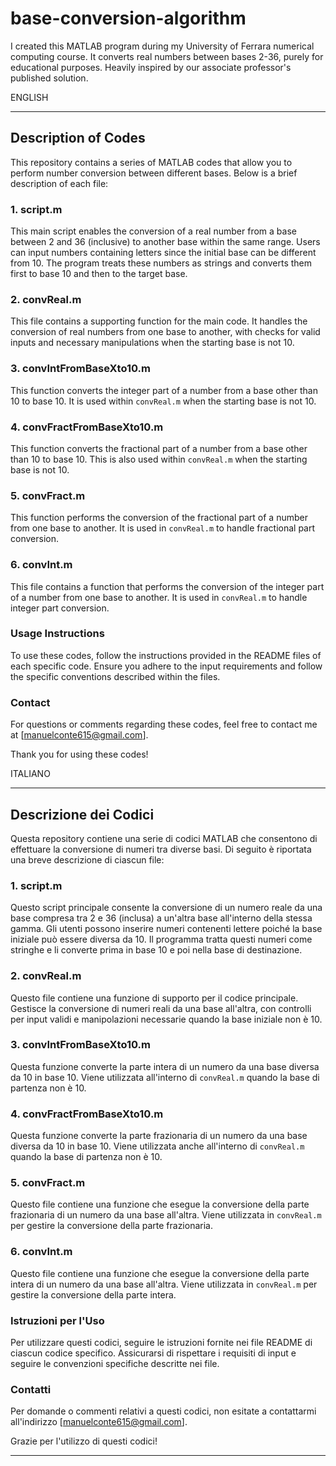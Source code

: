 # base-conversion-algorithm
I created this MATLAB program during my University of Ferrara numerical computing course. It converts real numbers between bases 2-36, purely for educational purposes. Heavily inspired by our associate professor's published solution.

ENGLISH

---

## Description of Codes

This repository contains a series of MATLAB codes that allow you to perform number conversion between different bases. Below is a brief description of each file:

### 1. script.m

This main script enables the conversion of a real number from a base between 2 and 36 (inclusive) to another base within the same range. Users can input numbers containing letters since the initial base can be different from 10. The program treats these numbers as strings and converts them first to base 10 and then to the target base.

### 2. convReal.m

This file contains a supporting function for the main code. It handles the conversion of real numbers from one base to another, with checks for valid inputs and necessary manipulations when the starting base is not 10.

### 3. convIntFromBaseXto10.m

This function converts the integer part of a number from a base other than 10 to base 10. It is used within `convReal.m` when the starting base is not 10.

### 4. convFractFromBaseXto10.m

This function converts the fractional part of a number from a base other than 10 to base 10. This is also used within `convReal.m` when the starting base is not 10.

### 5. convFract.m

This function performs the conversion of the fractional part of a number from one base to another. It is used in `convReal.m` to handle fractional part conversion.

### 6. convInt.m

This file contains a function that performs the conversion of the integer part of a number from one base to another. It is used in `convReal.m` to handle integer part conversion.

### Usage Instructions

To use these codes, follow the instructions provided in the README files of each specific code. Ensure you adhere to the input requirements and follow the specific conventions described within the files.

### Contact

For questions or comments regarding these codes, feel free to contact me at [manuelconte615@gmail.com].

Thank you for using these codes!


ITALIANO

---

## Descrizione dei Codici

Questa repository contiene una serie di codici MATLAB che consentono di effettuare la conversione di numeri tra diverse basi. Di seguito è riportata una breve descrizione di ciascun file:

### 1. script.m

Questo script principale consente la conversione di un numero reale da una base compresa tra 2 e 36 (inclusa) a un'altra base all'interno della stessa gamma. Gli utenti possono inserire numeri contenenti lettere poiché la base iniziale può essere diversa da 10. Il programma tratta questi numeri come stringhe e li converte prima in base 10 e poi nella base di destinazione.

### 2. convReal.m

Questo file contiene una funzione di supporto per il codice principale. Gestisce la conversione di numeri reali da una base all'altra, con controlli per input validi e manipolazioni necessarie quando la base iniziale non è 10.

### 3. convIntFromBaseXto10.m

Questa funzione converte la parte intera di un numero da una base diversa da 10 in base 10. Viene utilizzata all'interno di `convReal.m` quando la base di partenza non è 10.

### 4. convFractFromBaseXto10.m

Questa funzione converte la parte frazionaria di un numero da una base diversa da 10 in base 10. Viene utilizzata anche all'interno di `convReal.m` quando la base di partenza non è 10.

### 5. convFract.m

Questo file contiene una funzione che esegue la conversione della parte frazionaria di un numero da una base all'altra. Viene utilizzata in `convReal.m` per gestire la conversione della parte frazionaria.

### 6. convInt.m

Questo file contiene una funzione che esegue la conversione della parte intera di un numero da una base all'altra. Viene utilizzata in `convReal.m` per gestire la conversione della parte intera.

### Istruzioni per l'Uso

Per utilizzare questi codici, seguire le istruzioni fornite nei file README di ciascun codice specifico. Assicurarsi di rispettare i requisiti di input e seguire le convenzioni specifiche descritte nei file.

### Contatti

Per domande o commenti relativi a questi codici, non esitate a contattarmi all'indirizzo [manuelconte615@gmail.com].

Grazie per l'utilizzo di questi codici!

---
